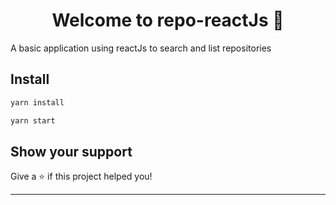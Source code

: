 <h1 align="center">Welcome to repo-reactJs 👋</h1>
<p>
  A basic application using reactJs to search and list repositories
</p>

## Install

```sh
yarn install
```
```sh
yarn start
```

## Show your support

Give a ⭐️ if this project helped you!

***
